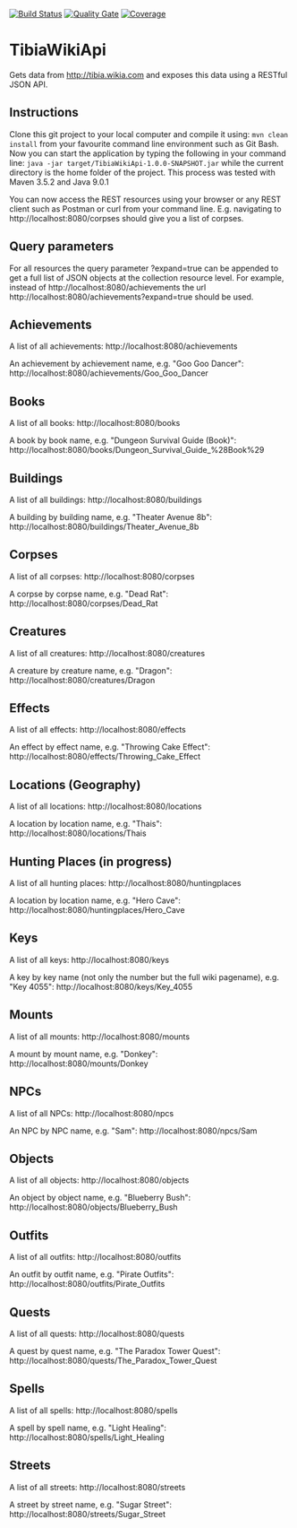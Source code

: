 [![Build Status](https://www.travis-ci.org/benjaminkomen/TibiaWikiApi.svg?branch=master)](https://www.travis-ci.org/benjaminkomen/TibiaWikiApi)
[![Quality Gate](https://sonarcloud.io/api/project_badges/measure?project=com.tibiawiki%3ATibiaWikiApi&metric=alert_status)](https://sonarcloud.io/dashboard?id=com.tibiawiki%3ATibiaWikiApi)
[![Coverage](https://sonarcloud.io/api/project_badges/measure?project=com.tibiawiki%3ATibiaWikiApi&metric=coverage)](https://sonarcloud.io/dashboard?id=com.tibiawiki%3ATibiaWikiApi)

# TibiaWikiApi

Gets data from http://tibia.wikia.com and exposes this data using a RESTful JSON API.

## Instructions
Clone this git project to your local computer and compile it using: `mvn clean install` from your favourite command line
environment such as Git Bash. Now you can start the application by typing the following in your command line:
 `java -jar target/TibiaWikiApi-1.0.0-SNAPSHOT.jar` while the current directory is the home folder of the project. 
 This process was tested with Maven 3.5.2 and Java 9.0.1
 
 You can now access the REST resources using your browser or any REST client such as Postman or curl from your command line.
 E.g. navigating to http://localhost:8080/corpses should give you a list of corpses.
 
## Query parameters
For all resources the query parameter ?expand=true can be appended to get a full list of JSON objects at the collection resource level. For example, instead of http://localhost:8080/achievements the url http://localhost:8080/achievements?expand=true should be used.

## Achievements

A list of all achievements:
http://localhost:8080/achievements

An achievement by achievement name, e.g. "Goo Goo Dancer":
http://localhost:8080/achievements/Goo_Goo_Dancer

## Books

A list of all books:
http://localhost:8080/books

A book by book name, e.g. "Dungeon Survival Guide (Book)":
http://localhost:8080/books/Dungeon_Survival_Guide_%28Book%29

## Buildings

A list of all buildings:
http://localhost:8080/buildings

A building by building name, e.g. "Theater Avenue 8b":
http://localhost:8080/buildings/Theater_Avenue_8b

## Corpses

A list of all corpses:
http://localhost:8080/corpses

A corpse by corpse name, e.g. "Dead Rat":
http://localhost:8080/corpses/Dead_Rat

## Creatures

A list of all creatures:
http://localhost:8080/creatures

A creature by creature name, e.g. "Dragon":
http://localhost:8080/creatures/Dragon

## Effects

A list of all effects:
http://localhost:8080/effects

An effect by effect name, e.g. "Throwing Cake Effect":
http://localhost:8080/effects/Throwing_Cake_Effect

## Locations (Geography)

A list of all locations:
http://localhost:8080/locations

A location by location name, e.g. "Thais":
http://localhost:8080/locations/Thais

## Hunting Places (in progress)

A list of all hunting places:
http://localhost:8080/huntingplaces

A location by location name, e.g. "Hero Cave":
http://localhost:8080/huntingplaces/Hero_Cave

## Keys

A list of all keys:
http://localhost:8080/keys

A key by key name (not only the number but the full wiki pagename), e.g. "Key 4055":
http://localhost:8080/keys/Key_4055

## Mounts

A list of all mounts:
http://localhost:8080/mounts

A mount by mount name, e.g. "Donkey":
http://localhost:8080/mounts/Donkey

## NPCs

A list of all NPCs:
http://localhost:8080/npcs

An NPC by NPC name, e.g. "Sam":
http://localhost:8080/npcs/Sam

## Objects

A list of all objects:
http://localhost:8080/objects

An object by object name, e.g. "Blueberry Bush":
http://localhost:8080/objects/Blueberry_Bush

## Outfits

A list of all outfits:
http://localhost:8080/outfits

An outfit by outfit name, e.g. "Pirate Outfits":
http://localhost:8080/outfits/Pirate_Outfits

## Quests

A list of all quests:
http://localhost:8080/quests

A quest by quest name, e.g. "The Paradox Tower Quest":
http://localhost:8080/quests/The_Paradox_Tower_Quest

## Spells

A list of all spells:
http://localhost:8080/spells

A spell by spell name, e.g. "Light Healing":
http://localhost:8080/spells/Light_Healing

## Streets

A list of all streets:
http://localhost:8080/streets

A street by street name, e.g. "Sugar Street":
http://localhost:8080/streets/Sugar_Street
